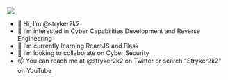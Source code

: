 <img src="https://github-readme-stats.vercel.app/api?username=stryker2k2&theme=dark" style="max-width:100%;">

- 👋 Hi, I’m @stryker2k2
- 👀 I’m interested in Cyber Capabilities Development and Reverse Engineering
- 🌱 I’m currently learning ReactJS and Flask
- 💞️ I’m looking to collaborate on Cyber Security
- 📫 You can reach me at @stryker2k2 on Twitter or search "Stryker2k2" on YouTube

<!---
stryker2k2/stryker2k2 is a ✨ special ✨ repository because its `README.md` (this file) appears on your GitHub profile.
You can click the Preview link to take a look at your changes.
--->
